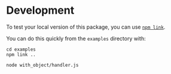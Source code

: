 # Development

To test your local version of this package, you can use [`npm link`](https://docs.npmjs.com/cli/v6/commands/npm-link).

You can do this quickly from the `examples` directory with:

```
cd examples
npm link ..

node with_object/handler.js
```
